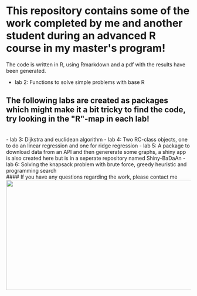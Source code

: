 # This repository contains some of the work completed by me and another student during an advanced R course in my master's program!

The code is written in R, using Rmarkdown and a pdf with the results have been generated.


- lab 2: Functions to solve simple problems with base R <br> 

## The following labs are created as packages which might make it a bit tricky to find the code, try looking in the "R"-map in each lab!  
<br>
- lab 3: Dijkstra and euclidean algorithm
- lab 4: Two RC-class objects, one to do an linear regression and one for ridge regression
- lab 5: A package to download data from an API and then genererate some graphs, a shiny app is also created here but is in a seperate repository named Shiny-BaDaAn
- lab 6: Solving the knapsack problem with brute force, greedy heuristic and programming search

<br>
#### If you have any questions regarding the work, please contact me




<div align="center">
  <img src="https://media4.giphy.com/media/v1.Y2lkPTc5MGI3NjExNWF1ejkyMHJueWdtd29xeWN6bHBmZ2M0cjZqbW1wbm93MzJ6M3B2bCZlcD12MV9pbnRlcm5hbF9naWZfYnlfaWQmY3Q9Zw/xVRRDVP6lqtNQJrzN7/giphy.gif" width="600" height="300"/>
</div>


